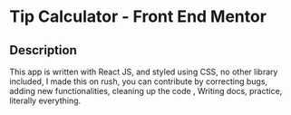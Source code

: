 # Tip Calculator - Front End Mentor

## Description

This app is written with React JS, and styled using CSS, no other library included,
I made this on rush, you can contribute by correcting bugs, adding new functionalities, cleaning up the code
, Writing docs, practice, literally everything.
